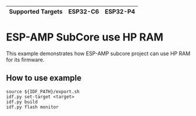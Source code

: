 | Supported Targets | ESP32-C6 | ESP32-P4 |
| ----------------- | ----- | ----- |

# ESP-AMP SubCore use HP RAM

This example demonstrates how ESP-AMP subcore project can use HP RAM for its firmware.

## How to use example

``` shell
source ${IDF_PATH}/export.sh
idf.py set-target <target>
idf.py build
idf.py flash monitor
```
